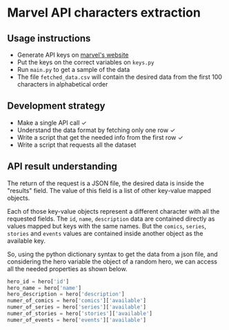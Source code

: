 # Marvel API characters extraction

## Usage instructions
- Generate API keys on [marvel's website](https://developer.marvel.com/)
- Put the keys on the correct variables on `keys.py`
- Run `main.py` to get a sample of the data
- The file `fetched_data.csv` will contain the desired data from the first 100 characters in alphabetical order

## Development strategy
- Make a single API call ✓
- Understand the data format by fetching only one row ✓
- Write a script that get the needed info from the first row ✓
- Write a script that requests all the dataset

## API result understanding
The return of the request is a JSON file, the desired data is inside the "results" field. The value of this field is a
list of other key-value mapped objects.

Each of those key-value objects represent a different character with all the requested fields. The `id`, `name`,
`description` data are contained directly as values mapped but keys with the same names. But the `comics`, `series`,
`stories` and `events` values are contained inside another object as the available key. 

So, using the python dictionary syntax to get the data from a json file, and considering the hero variable the object of
a random hero, we can access all the needed properties as shown below.

```python
hero_id = hero['id']
hero_name = hero['name']
hero_description = hero['description']
numer_of_comics = hero['comics']['available']
numer_of_series = hero['series']['available']
numer_of_stories = hero['stories']['available']
numer_of_events = hero['events']['available']
```